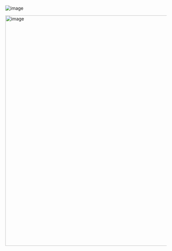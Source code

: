 #
![image](https://github.com/user-attachments/assets/5913c015-973f-489e-81dc-5abc2bfa7b7d)

<img width="1280" height="720" alt="image" src="https://github.com/user-attachments/assets/08552b1b-f96d-4cac-86e0-13a75334ac79" />
